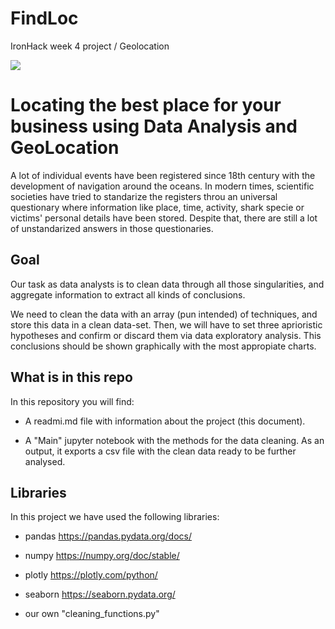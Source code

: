 
# FindLoc
IronHack week 4 project / Geolocation

![](https://media.istockphoto.com/photos/modern-office-interior-picture-id1136436814)

# Locating the best place for your business using Data Analysis and GeoLocation

A lot of individual events have been registered since 18th century with the development of navigation around the oceans. In modern times, scientific societies have tried to standarize the registers throu an universal questionary where information like place, time, activity, shark specie or victims' personal details have been stored. Despite that, there are still a lot of unstandarized answers in those questionaries.

## Goal

Our task as data analysts is to clean data through all those singularities, and aggregate information to extract all kinds of conclusions.

We need to clean the data with an array (pun intended) of techniques, and store this data in a clean data-set. Then, we will have to set three aprioristic hypotheses and confirm or discard them via data exploratory analysis. This conclusions should be shown graphically with the most appropiate charts.

## What is in this repo

In this repository you will find:

 - A readmi.md file with information about the project (this document).
 
 - A "Main" jupyter notebook with the methods for the data cleaning. As an output, it exports a csv file with the clean data ready to be further analysed.
 
## Libraries

In this project we have used the following libraries:

 - pandas   https://pandas.pydata.org/docs/
 
 - numpy   https://numpy.org/doc/stable/
 
 - plotly   https://plotly.com/python/
 
 - seaborn   https://seaborn.pydata.org/
 
 - our own "cleaning_functions.py"

